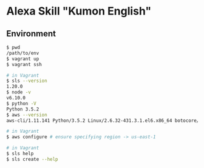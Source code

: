 # Alexa Skill "Kumon English"

## Environment

```bash
$ pwd
/path/to/env
$ vagrant up
$ vagrant ssh
```

```bash
# in Vagrant
$ sls --version
1.20.0
$ node -v
v6.10.0
$ python -V
Python 3.5.2
$ aws --version
aws-cli/1.11.141 Python/3.5.2 Linux/2.6.32-431.3.1.el6.x86_64 botocore/1.6.8
```

```bash
# in Vagrant
$ aws configure # ensure specifying region -> us-east-1
```

```bash
# in Vagrant
$ sls help
$ sls create --help
```
